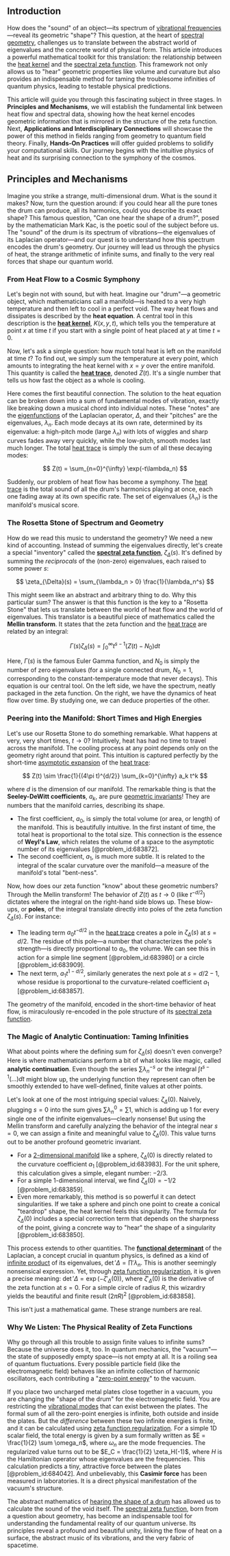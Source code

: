 ## Introduction
How does the "sound" of an object—its spectrum of [vibrational frequencies](@article_id:198691)—reveal its geometric "shape"? This question, at the heart of [spectral geometry](@article_id:185966), challenges us to translate between the abstract world of eigenvalues and the concrete world of physical form. This article introduces a powerful mathematical toolkit for this translation: the relationship between the [heat kernel](@article_id:171547) and the [spectral zeta function](@article_id:197088). This framework not only allows us to "hear" geometric properties like volume and curvature but also provides an indispensable method for taming the troublesome infinities of quantum physics, leading to testable physical predictions.

This article will guide you through this fascinating subject in three stages. In **Principles and Mechanisms**, we will establish the fundamental link between heat flow and spectral data, showing how the heat kernel encodes geometric information that is mirrored in the structure of the zeta function. Next, **Applications and Interdisciplinary Connections** will showcase the power of this method in fields ranging from geometry to quantum field theory. Finally, **Hands-On Practices** will offer guided problems to solidify your computational skills. Our journey begins with the intuitive physics of heat and its surprising connection to the symphony of the cosmos.

## Principles and Mechanisms

Imagine you strike a strange, multi-dimensional drum. What is the sound it makes? Now, turn the question around: if you could hear all the pure tones the drum can produce, all its harmonics, could you describe its exact shape? This famous question, "Can one hear the shape of a drum?", posed by the mathematician Mark Kac, is the poetic soul of the subject before us. The "sound" of the drum is its spectrum of vibrations—the eigenvalues of its Laplacian operator—and our quest is to understand how this spectrum encodes the drum's geometry. Our journey will lead us through the physics of heat, the strange arithmetic of infinite sums, and finally to the very real forces that shape our quantum world.

### From Heat Flow to a Cosmic Symphony

Let's begin not with sound, but with heat. Imagine our "drum"—a geometric object, which mathematicians call a manifold—is heated to a very high temperature and then left to cool in a perfect void. The way heat flows and dissipates is described by the **heat equation**. A central tool in this description is the **[heat kernel](@article_id:171547)**, $K(x, y, t)$, which tells you the temperature at point $x$ at time $t$ if you start with a single point of heat placed at $y$ at time $t=0$.

Now, let's ask a simple question: how much total heat is left on the manifold at time $t$? To find out, we simply sum the temperature at every point, which amounts to integrating the heat kernel with $x=y$ over the entire manifold. This quantity is called the **[heat trace](@article_id:199920)**, denoted $Z(t)$. It's a single number that tells us how fast the object as a whole is cooling.

Here comes the first beautiful connection. The solution to the heat equation can be broken down into a sum of fundamental modes of vibration, exactly like breaking down a musical chord into individual notes. These "notes" are the [eigenfunctions](@article_id:154211) of the Laplacian operator, $\Delta$, and their "pitches" are the eigenvalues, $\lambda_n$. Each mode decays at its own rate, determined by its eigenvalue: a high-pitch mode (large $\lambda_n$) with lots of wiggles and sharp curves fades away very quickly, while the low-pitch, smooth modes last much longer. The total [heat trace](@article_id:199920) is simply the sum of all these decaying modes:

$$
Z(t) = \sum_{n=0}^{\infty} \exp(-t\lambda_n)
$$

Suddenly, our problem of heat flow has become a symphony. The [heat trace](@article_id:199920) is the total sound of all the drum's harmonics playing at once, each one fading away at its own specific rate. The set of eigenvalues $\{\lambda_n\}$ is the manifold's musical score.

### The Rosetta Stone of Spectrum and Geometry

How do we read this music to understand the geometry? We need a new kind of accounting. Instead of summing the eigenvalues directly, let's create a special "inventory" called the **[spectral zeta function](@article_id:197088)**, $\zeta_{\Delta}(s)$. It's defined by summing the *reciprocals* of the (non-zero) eigenvalues, each raised to some power $s$:

$$
\zeta_{\Delta}(s) = \sum_{\lambda_n > 0} \frac{1}{\lambda_n^s}
$$

This might seem like an abstract and arbitrary thing to do. Why this particular sum? The answer is that this function is the key to a "Rosetta Stone" that lets us translate between the world of heat flow and the world of eigenvalues. This translator is a beautiful piece of mathematics called the **Mellin transform**. It states that the zeta function and the [heat trace](@article_id:199920) are related by an integral:

$$
\Gamma(s) \zeta_{\Delta}(s) = \int_0^{\infty} t^{s-1} (Z(t) - N_0) dt
$$

Here, $\Gamma(s)$ is the famous Euler Gamma function, and $N_0$ is simply the number of zero eigenvalues (for a single connected drum, $N_0=1$, corresponding to the constant-temperature mode that never decays). This equation is our central tool. On the left side, we have the spectrum, neatly packaged in the zeta function. On the right, we have the dynamics of heat flow over time. By studying one, we can deduce properties of the other.

### Peering into the Manifold: Short Times and High Energies

Let's use our Rosetta Stone to do something remarkable. What happens at very, very short times, $t \to 0$? Intuitively, heat has had no time to travel across the manifold. The cooling process at any point depends only on the geometry right around that point. This intuition is captured perfectly by the short-time [asymptotic expansion](@article_id:148808) of the [heat trace](@article_id:199920):

$$
Z(t) \sim \frac{1}{(4\pi t)^{d/2}} \sum_{k=0}^{\infty} a_k t^k
$$

where $d$ is the dimension of our manifold. The remarkable thing is that the **Seeley-DeWitt coefficients**, $a_k$, are pure [geometric invariants](@article_id:178117)! They are numbers that the manifold carries, describing its shape.
*   The first coefficient, $a_0$, is simply the total volume (or area, or length) of the manifold. This is beautifully intuitive. In the first instant of time, the total heat is proportional to the total size. This connection is the essence of **Weyl's Law**, which relates the volume of a space to the asymptotic number of its eigenvalues [@problem_id:683872].
*   The second coefficient, $a_1$, is much more subtle. It is related to the integral of the scalar curvature over the manifold—a measure of the manifold's total "bent-ness".

Now, how does our zeta function "know" about these geometric numbers? Through the Mellin transform! The behavior of $Z(t)$ as $t \to 0$ (like $t^{-d/2}$) dictates where the integral on the right-hand side blows up. These blow-ups, or **poles**, of the integral translate directly into poles of the zeta function $\zeta_{\Delta}(s)$. For instance:
-   The leading term $a_0 t^{-d/2}$ in the [heat trace](@article_id:199920) creates a pole in $\zeta_{\Delta}(s)$ at $s = d/2$. The residue of this pole—a number that characterizes the pole's strength—is directly proportional to $a_0$, the volume. We can see this in action for a simple line segment [@problem_id:683980] or a circle [@problem_id:683909].
-   The next term, $a_1 t^{1-d/2}$, similarly generates the next pole at $s = d/2 - 1$, whose residue is proportional to the curvature-related coefficient $a_1$ [@problem_id:683857].

The geometry of the manifold, encoded in the short-time behavior of heat flow, is miraculously re-encoded in the pole structure of its [spectral zeta function](@article_id:197088).

### The Magic of Analytic Continuation: Taming Infinities

What about points where the defining sum for $\zeta_{\Delta}(s)$ doesn't even converge? Here is where mathematicians perform a bit of what looks like magic, called **analytic continuation**. Even though the series $\sum \lambda_n^{-s}$ or the integral $\int t^{s-1} (\dots) dt$ might blow up, the underlying function they represent can often be smoothly extended to have well-defined, finite values at other points.

Let's look at one of the most intriguing special values: $\zeta_{\Delta}(0)$. Naively, plugging $s=0$ into the sum gives $\sum \lambda_n^0 = \sum 1$, which is adding up 1 for every single one of the infinite eigenvalues—clearly nonsense! But using the Mellin transform and carefully analyzing the behavior of the integral near $s=0$, we can assign a finite and meaningful value to $\zeta_{\Delta}(0)$. This value turns out to be another profound geometric invariant.
*   For a [2-dimensional manifold](@article_id:266956) like a sphere, $\zeta_{\Delta}(0)$ is directly related to the curvature coefficient $a_1$ [@problem_id:683983]. For the unit sphere, this calculation gives a simple, elegant number: $-2/3$.
*   For a simple 1-dimensional interval, we find $\zeta_{\Delta}(0) = -1/2$ [@problem_id:683859].
*   Even more remarkably, this method is so powerful it can detect singularities. If we take a sphere and pinch one point to create a conical "teardrop" shape, the heat kernel feels this singularity. The formula for $\zeta_{\Delta}(0)$ includes a special correction term that depends on the sharpness of the point, giving a concrete way to "hear" the shape of a singularity [@problem_id:683850].

This process extends to other quantities. The **[functional determinant](@article_id:195356)** of the Laplacian, a concept crucial in quantum physics, is defined as a kind of [infinite product](@article_id:172862) of its eigenvalues, $\det' \Delta = \prod' \lambda_n$. This is another seemingly nonsensical expression. Yet, through [zeta function regularization](@article_id:172224), it is given a precise meaning: $\det' \Delta = \exp(-\zeta'_{\Delta}(0))$, where $\zeta'_{\Delta}(0)$ is the derivative of the zeta function at $s=0$. For a simple circle of radius $R$, this wizardry yields the beautiful and finite result $(2\pi R)^2$ [@problem_id:683858].

This isn't just a mathematical game. These strange numbers are real.

### Why We Listen: The Physical Reality of Zeta Functions

Why go through all this trouble to assign finite values to infinite sums? Because the universe does it, too. In quantum mechanics, the "vacuum"—the state of supposedly empty space—is not empty at all. It is a roiling sea of quantum fluctuations. Every possible particle field (like the electromagnetic field) behaves like an infinite collection of harmonic oscillators, each contributing a "[zero-point energy](@article_id:141682)" to the vacuum.

If you place two uncharged metal plates close together in a vacuum, you are changing the "shape of the drum" for the electromagnetic field. You are restricting the [vibrational modes](@article_id:137394) that can exist between the plates. The formal sum of all the zero-point energies is infinite, both outside and inside the plates. But the *difference* between these two infinite energies is finite, and it can be calculated using [zeta function regularization](@article_id:172224). For a simple 1D scalar field, the total energy is given by a sum formally written as $E = \frac{1}{2} \sum \omega_n$, where $\omega_n$ are the mode frequencies. The regularized value turns out to be $E_C = \frac{1}{2} \zeta_H(-1)$, where $H$ is the Hamiltonian operator whose eigenvalues are the frequencies. This calculation predicts a tiny, attractive force between the plates [@problem_id:684042]. And unbelievably, this **Casimir force** has been measured in laboratories. It is a direct physical manifestation of the vacuum's structure.

The abstract mathematics of [hearing the shape of a drum](@article_id:635911) has allowed us to calculate the sound of the void itself. The [spectral zeta function](@article_id:197088), born from a question about geometry, has become an indispensable tool for understanding the fundamental reality of our quantum universe. Its principles reveal a profound and beautiful unity, linking the flow of heat on a surface, the abstract music of its vibrations, and the very fabric of spacetime.